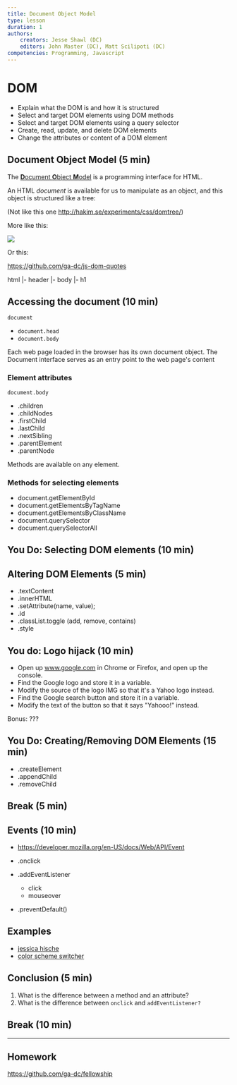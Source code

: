 ```yaml
---
title: Document Object Model
type: lesson
duration: 1
authors:
    creators: Jesse Shawl (DC)
    editors: John Master (DC), Matt Scilipoti (DC)
competencies: Programming, Javascript
---
```


# DOM

- Explain what the DOM is and how it is structured
- Select and target DOM elements using DOM methods
- Select and target DOM elements using a query selector
- Create, read, update, and delete DOM elements
- Change the attributes or content of a DOM element

## Document Object Model (5 min)

The [**D**ocument **O**bject **M**odel](https://developer.mozilla.org/en-US/docs/Web/API/Document_Object_Model/Introduction)
is a programming interface for HTML.

An HTML *document* is available for us to manipulate as an object, and this object is structured like a tree:

(Not like this one http://hakim.se/experiments/css/domtree/)

More like this:

![](http://www.tuxradar.com/files/LXF118.tut_grease.diagram.png)

Or this:

https://github.com/ga-dc/js-dom-quotes

html
  |- header
  |- body
      |- h1

## Accessing the document (10 min)

`document`
  - `document.head`
  - `document.body`

Each web page loaded in the browser has its own document object. The Document interface serves as an entry point to the web page's content

### Element attributes

`document.body`
  - .children
  - .childNodes
  - .firstChild
  - .lastChild
  - .nextSibling
  - .parentElement
  - .parentNode

Methods are available on any element.

### Methods for selecting elements

- document.getElementById
- document.getElementsByTagName
- document.getElementsByClassName
- document.querySelector
- document.querySelectorAll

## You Do: Selecting DOM elements (10 min)



## Altering DOM Elements (5 min)

- .textContent
- .innerHTML
- .setAttribute(name, value);
- .id
- .classList.toggle (add, remove, contains)
- .style

## You do: Logo hijack (10 min)

- Open up www.google.com in Chrome or Firefox, and open up the console.
- Find the Google logo and store it in a variable.
- Modify the source of the logo IMG so that it's a Yahoo logo instead.
- Find the Google search button and store it in a variable.
- Modify the text of the button so that it says "Yahooo!" instead.

Bonus: ???


## You Do: Creating/Removing DOM Elements (15 min)

- .createElement
- .appendChild
- .removeChild

## Break (5 min)

## Events (10 min)

- https://developer.mozilla.org/en-US/docs/Web/API/Event

- .onclick
- .addEventListener
  - click
  - mouseover
- .preventDefault()

## Examples

- [jessica hische](http://jessicahische.is/)
- [color scheme switcher](https://github.com/ga-dc/color-scheme-switcher)

## Conclusion (5 min)

1. What is the difference between a method and an attribute?
2. What is the difference between `onclick` and `addEventListener?`

## Break (10 min)
---

## Homework

<https://github.com/ga-dc/fellowship>
